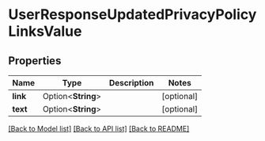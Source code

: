 # UserResponseUpdatedPrivacyPolicyLinksValue

## Properties

Name | Type | Description | Notes
------------ | ------------- | ------------- | -------------
**link** | Option<**String**> |  | [optional]
**text** | Option<**String**> |  | [optional]

[[Back to Model list]](../README.md#documentation-for-models) [[Back to API list]](../README.md#documentation-for-api-endpoints) [[Back to README]](../README.md)


